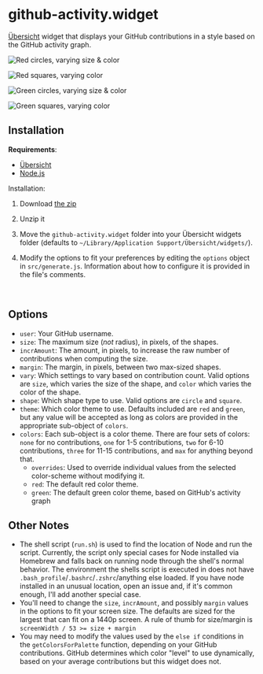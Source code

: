 # github-activity.widget
[Übersicht](http://tracesof.net/uebersicht/) widget that displays your GitHub contributions in a style based on the GitHub activity graph.

![Red circles, varying size & color](http://i.imgur.com/7yWHjYP.png)

![Red squares, varying color](http://i.imgur.com/OdPgOO8.png)

![Green circles, varying size & color](http://i.imgur.com/jXiU5s8.png)

![Green squares, varying color](http://i.imgur.com/WAoEm9R.png)

## Installation

**Requirements**:

- [Übersicht](http://tracesof.net/uebersicht/)
- [Node.js](https://nodejs.org/)



Installation:

1. Download [the zip](https://github.com/shadowfacts/uebersicht-github-activity/blob/master/github-activity.widget.zip)

2. Unzip it

3. Move the `github-activity.widget` folder into your Übersicht widgets folder (defaults to `~/Library/Application Support/Übersicht/widgets/`).

4. Modify the options to fit your preferences by editing the `options` object in `src/generate.js`. Information about how to configure it is provided in the file's comments.

   ​

## Options

- `user`: Your GitHub username.
- `size`: The maximum size (_not_ radius), in pixels, of the shapes.
- `incrAmount`: The amount, in pixels, to increase the raw number of contributions when computing the size.
- `margin`: The margin, in pixels, between two max-sized shapes.
- `vary`: Which settings to vary based on contribution count. Valid options are `size`, which varies the size of the shape, and `color` which varies the color of the shape.
- `shape`: Which shape type to use. Valid options are `circle` and `square`.
- `theme`: Which color theme to use. Defaults included are `red` and `green`, but any value will be accepted as long as colors are provided in the appropriate sub-object of `colors`.
- `colors`: Each sub-object is a color theme. There are four sets of colors: `none` for no contributions, `one` for 1-5 contributions, `two` for 6-10 contributions, `three` for 11-15 contributions, and `max` for anything beyond that.
  - `overrides`: Used to override individual values from the selected color-scheme without modifying it.
  - `red`: The default red color theme.
  - `green`: The default green color theme, based on GitHub's activity graph 



## Other Notes

- The shell script (`run.sh`) is used to find the location of Node and run the script. Currently, the script only special cases for Node installed via Homebrew and falls back on running node through the shell's normal behavior. The environment the shells script is executed in does not have `.bash_profile`/`.bashrc`/`.zshrc`/anything else loaded. If you have node installed in an unusual location, open an issue and, if it's common enough, I'll add another special case.
- You'll need to change the `size`, `incrAmount`, and possibly `margin` values in the options to fit your screen size. The defaults are sized for the largest that can fit on a 1440p screen. A rule of thumb for size/margin is `screenWidth / 53 >= size + margin`
- You may need to modify the values used by the `else if` conditions in the `getColorsForPalette` function, depending on your GitHub contributions. GitHub determines which color "level" to use dynamically, based on your average contributions but this widget does not.